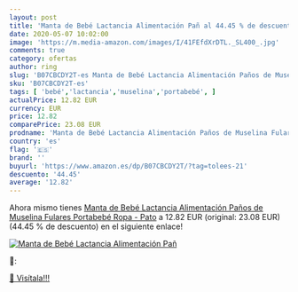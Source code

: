 ```yaml
---
layout: post
title: 'Manta de Bebé Lactancia Alimentación Pañ al 44.45 % de descuento'
date: 2020-05-07 10:02:00
image: 'https://m.media-amazon.com/images/I/41FEfdXrDTL._SL400_.jpg'
comments: true
category: ofertas
author: ring
slug: 'B07CBCDY2T-es Manta de Bebé Lactancia Alimentación Paños de Muselina...'
sku: 'B07CBCDY2T-es'
tags: [ 'bebé','lactancia','muselina','portabebé', ]
actualPrice: 12.82 EUR
currency: EUR
price: 12.82
comparePrice: 23.08 EUR
prodname: 'Manta de Bebé Lactancia Alimentación Paños de Muselina Fulares Portabebé Ropa - Pato'
country: 'es'
flag: '🇪🇸'
brand: ''
buyurl: 'https://www.amazon.es/dp/B07CBCDY2T/?tag=tolees-21'
descuento: '44.45'
average: '12.82'
---
```


Ahora mismo tienes [Manta de Bebé Lactancia Alimentación Paños de Muselina Fulares Portabebé Ropa - Pato](https://www.amazon.es/dp/B07CBCDY2T/?tag=tolees-21) a 12.82 EUR (original: 23.08 EUR) (44.45 %  de descuento) en el siguiente enlace!

[![Manta de Bebé Lactancia Alimentación Pañ](https://m.media-amazon.com/images/I/41FEfdXrDTL._SL400_.jpg)](https://www.amazon.es/dp/B07CBCDY2T/?tag=tolees-21)

🔎:


[🛒 Visítala!!!](https://www.amazon.es/dp/B07CBCDY2T/?tag=tolees-21)
